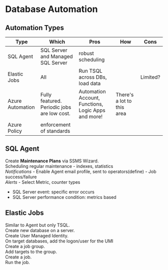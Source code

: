 # Database Automation

## Automation Types
| Type | Which | Pros | How | Cons | 
| ---- | ---- | --- | --- | --- |
| SQL Agent | SQL Server and Managed SQL Server | robust scheduling | |  |
| Elastic Jobs | All | Run TSQL across DBs, load data |  | Limited? | requires its own DB. use job_executions to query |
| Azure Automation | Fully featured. Periodic jobs are low cost. | Automation Account, Functions, Logic Apps and more! | There's a lot to this area |
| Azure Policy | enforcement of standards | | |

## SQL Agent 
Create **Maintenance Plans** via SSMS Wizard.   
Scheduling regular maintenance - indexes, statistics  
*Notifications* - Enable Agent email profile, sent to operators(define) - Job success/failure  
*Alerts* - Select Metric, counter
types
- SQL Server event: specific error occurs
- SQL Server performance condition: metrics based

## Elastic Jobs
Similar to Agent but only TSQL.    
Create new database on a server.   
Create User Managed Identity.   
On target databases, add the logon/user for the UMI   
Create a job group.   
Add targets to the group.   
Create a job.   
Run the job.   


